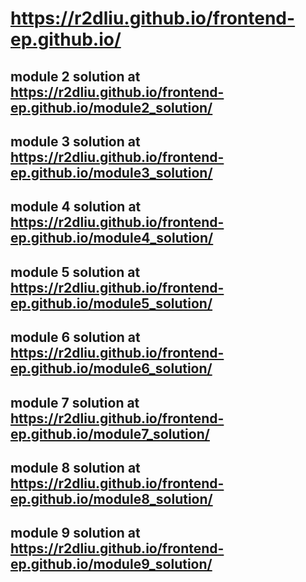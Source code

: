 # https://r2dliu.github.io/frontend-ep.github.io/

## module 2 solution at https://r2dliu.github.io/frontend-ep.github.io/module2_solution/

## module 3 solution at https://r2dliu.github.io/frontend-ep.github.io/module3_solution/

## module 4 solution at https://r2dliu.github.io/frontend-ep.github.io/module4_solution/

## module 5 solution at https://r2dliu.github.io/frontend-ep.github.io/module5_solution/

## module 6 solution at https://r2dliu.github.io/frontend-ep.github.io/module6_solution/

## module 7 solution at https://r2dliu.github.io/frontend-ep.github.io/module7_solution/

## module 8 solution at https://r2dliu.github.io/frontend-ep.github.io/module8_solution/

## module 9 solution at https://r2dliu.github.io/frontend-ep.github.io/module9_solution/

